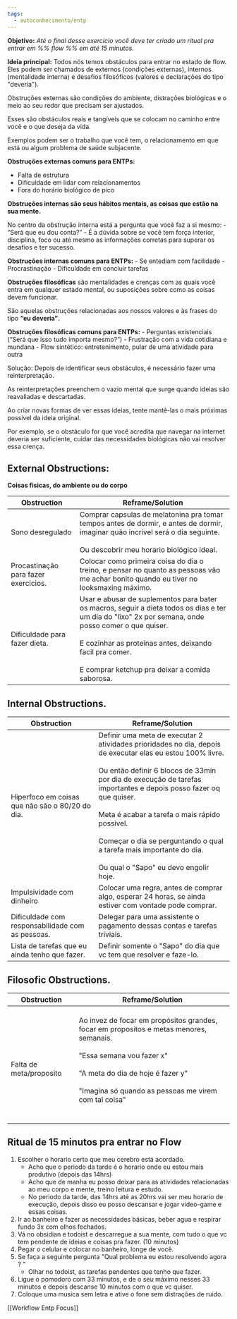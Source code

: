 ```yaml
---
tags:
  - autoconhecimento/entp
---
```


**Objetivo:** *Até o final desse exercicio você deve ter criado um ritual  pra entrar em %% flow %% em até 15 minutos.*

**Ideia principal:** Todos nós temos obstáculos para entrar no estado de flow. Eles podem ser chamados de externos (condições externas), internos (mentalidade interna) e desafios filosóficos (valores e declarações do tipo "deveria").

Obstruções externas são condições do ambiente, distrações biológicas e o meio ao seu redor que precisam ser ajustados. 

Esses são obstáculos reais e tangíveis que se colocam no caminho entre você e o que deseja da vida. 

Exemplos podem ser o trabalho que você tem, o relacionamento em que está ou algum problema de saúde subjacente.

**Obstruções externas comuns para ENTPs:**
- Falta de estrutura
- Dificuldade em lidar com relacionamentos
- Fora do horário biológico de pico

**Obstruções internas são seus hábitos mentais, as coisas que estão na sua mente.** 

No centro da obstrução interna está a pergunta que você faz a si mesmo: 
	- “Será que eu dou conta?” 
	- É a dúvida sobre se você tem força interior, disciplina, foco ou até mesmo as informações corretas para superar os desafios e ter sucesso.  

**Obstruções internas comuns para ENTPs:**
	- Se entediam com facilidade
	- Procrastinação
	- Dificuldade em concluir tarefas

**Obstruções filosóficas** são mentalidades e crenças com as quais você entra em qualquer estado mental, ou suposições sobre como as coisas devem funcionar. 

São aquelas obstruções relacionadas aos nossos valores e às frases do tipo **“eu deveria”**.  

**Obstruções filosóficas comuns para ENTPs:**
	- Perguntas existenciais (“Será que isso tudo importa mesmo?”)
	- Frustração com a vida cotidiana e mundana
	- Flow sintético: entretenimento, pular de uma atividade para outra

Solução: Depois de identificar seus obstáculos, é necessário fazer uma reinterpretação. 

As reinterpretações preenchem o vazio mental que surge quando ideias são reavaliadas e descartadas. 

Ao criar novas formas de ver essas ideias, tente mantê-las o mais próximas possível da ideia original.  

Por exemplo, se o obstáculo for que você acredita que navegar na internet deveria ser suficiente, cuidar das necessidades biológicas não vai resolver essa crença.

## External Obstructions:

**Coisas fisicas, do ambiente ou do corpo**

| Obstruction                          | Reframe/Solution                                                                                                                                                                                                                                                             |
| ------------------------------------ | ---------------------------------------------------------------------------------------------------------------------------------------------------------------------------------------------------------------------------------------------------------------------------- |
| Sono desregulado                     | Comprar capsulas de melatonina pra tomar tempos antes de dormir, e antes de dormir, imaginar quão incrivel será o dia seguinte.<br><br>Ou descobrir meu horario biológico ideal.                                                                                             |
| Procastinação para fazer exercicios. | Colocar como primeira coisa do dia o treino, e pensar no quanto as pessoas vão me achar bonito quando eu tiver no looksmaxing máximo.                                                                                                                                        |
| Dificuldade para fazer dieta.        | Usar e abusar de suplementos para bater os macros, seguir a dieta todos os dias e ter um dia do "lixo" 2x por semana, onde posso comer o que quiser. <br><br>E cozinhar as proteinas antes, deixando facil pra comer.<br><br>E comprar ketchup pra deixar a comida saborosa. |
## Internal Obstructions.

| Obstruction                                      | Reframe/Solution                                                                                                                                                                                                                                                                                                                                                                                                     |
| ------------------------------------------------ | -------------------------------------------------------------------------------------------------------------------------------------------------------------------------------------------------------------------------------------------------------------------------------------------------------------------------------------------------------------------------------------------------------------------- |
| Hiperfoco em coisas que não são o 80/20 do dia.  | Definir uma meta de executar 2 atividades prioridades no dia, depois de executar elas eu estou 100% livre. <br><br>Ou então definir 6 blocos de 33min por dia de execução de tarefas importantes e depois posso fazer oq que quiser.<br><br>Meta é acabar a tarefa o mais rápido possivel.<br><br>Começar o dia se perguntando o qual a tarefa mais importante do dia.<br><br>Ou qual o "Sapo" eu devo engolir hoje. |
| Impulsividade com dinheiro                       | Colocar uma regra, antes de comprar algo, esperar 24 horas, se ainda estiver com vontade pode comprar.                                                                                                                                                                                                                                                                                                               |
| Dificuldade com responsabilidade com as pessoas. | Delegar para uma assistente o pagamento dessas contas e tarefas triviais.                                                                                                                                                                                                                                                                                                                                            |
| Lista de tarefas que eu ainda tenho que fazer.   | Definir somente o "Sapo" do dia que vc tem que resolver e faze-lo.                                                                                                                                                                                                                                                                                                                                                   |

## Filosofic Obstructions.


| Obstruction                 | Reframe/Solution                                                                                                                                                                                                                               |
| --------------------------- | ---------------------------------------------------------------------------------------------------------------------------------------------------------------------------------------------------------------------------------------------- |
| <br>Falta de meta/proposito | <br>Ao invez de focar em propósitos grandes, focar em propositos e metas menores, semanais.<br><br>"Essa semana vou fazer x"<br><br>"A meta do dia de hoje é fazer y"<br><br>"Imagina só quando as pessoas me virem com tal coisa"<br><br><br> |

## Ritual de 15 minutos pra entrar no Flow

1. Escolher o horario certo que meu cerebro está acordado.
	- Acho que o periodo da tarde é o horario onde eu estou mais produtivo (depois das 14hrs)
	- Acho que de manha eu posso deixar para as atividades relacionadas ao meu corpo e mente, treino leitura e estudo.
	- No periodo da tarde, das 14hrs até as 20hrs vai ser meu horario de execução, depois disso eu posso descansar e jogar video-game e essas coisas.
2. Ir ao banheiro e fazer as necessidades básicas, beber agua e respirar fundo 3x com olhos fechados.
3. Vá no obsidian e todoist e descarregue a sua mente, com tudo o que vc tem pendente de ideias e coisas pra fazer.  (10 minutos)
4. Pegar o celular e colocar no banheiro, longe de você.
5. Se faça a seguinte pergunta "Qual problema eu estou resolvendo agora ? "
	- Olhar no todoist, as tarefas pendentes que tenho que fazer. 
6. Ligue o pomodoro com 33 minutos, e de o seu máximo nesses 33 minutos e depois descanse 10 minutos com o que vc quiser. 
7. Coloque uma musica sem letra e ative o fone sem distrações de ruido.

[[Workflow Entp Focus]]


